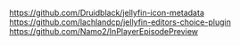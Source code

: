 https://github.com/Druidblack/jellyfin-icon-metadata
https://github.com/lachlandcp/jellyfin-editors-choice-plugin
https://github.com/Namo2/InPlayerEpisodePreview